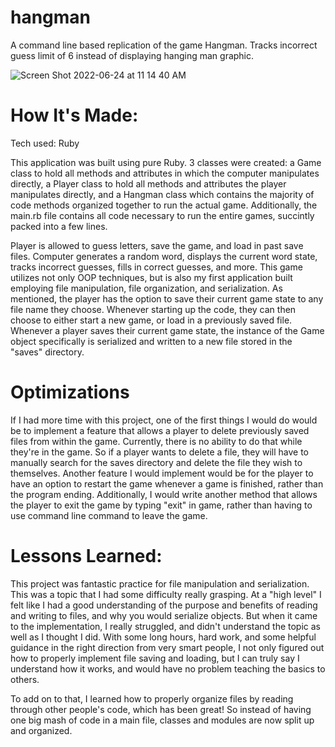 # hangman

A command line based replication of the game Hangman. Tracks incorrect guess limit of 6 instead of displaying hanging man graphic.

![Screen Shot 2022-06-24 at 11 14 40 AM](https://user-images.githubusercontent.com/74276666/175565421-fa0eeada-373b-45d4-990d-7e2169388674.png)

# How It's Made:
Tech used: Ruby

This application was built using pure Ruby. 3 classes were created: a Game class to hold all methods and attributes in which the computer manipulates directly, a Player class to hold all methods and attributes the player manipulates directly, and a Hangman class which contains the majority of code methods organized together to run the actual game. Additionally, the main.rb file contains all code necessary to run the entire games, succintly packed into a few lines. 

Player is allowed to guess letters, save the game, and load in past save files. Computer generates a random word, displays the current word state, tracks incorrect guesses, fills in correct guesses, and more. This game utilizes not only OOP techniques, but is also my first application built employing file manipulation, file organization, and serialization. As mentioned, the player has the option to save their current game state to any file name they choose. Whenever starting up the code, they can then choose to either start a new game, or load in a previously saved file. Whenever a player saves their current game state, the instance of the Game object specifically is serialized and written to a new file stored in the "saves" directory.

# Optimizations
If I had more time with this project, one of the first things I would do would be to implement a feature that allows a player to delete previously saved files from within the game. Currently, there is no ability to do that while they're in the game. So if a player wants to delete a file, they will have to manually search for the saves directory and delete the file they wish to themselves. Another feature I would implement would be for the player to have an option to restart the game whenever a game is finished, rather than the program ending. Additionally, I would write another method that allows the player to exit the game by typing "exit" in game, rather than having to use command line command to leave the game. 

# Lessons Learned:
This project was fantastic practice for file manipulation and serialization. This was a topic that I had some difficulty really grasping. At a "high level" I felt like I had a good understanding of the purpose and benefits of reading and writing to files, and why you would serialize objects. But when it came to the implementation, I really struggled, and didn't understand the topic as well as I thought I did. With some long hours, hard work, and some helpful guidance in the right direction from very smart people, I not only figured out how to properly implement file saving and loading, but I can truly say I understand how it works, and would have no problem teaching the basics to others. 

To add on to that, I learned how to properly organize files by reading through other people's code, which has been great! So instead of having one big mash of code in a main file, classes and modules are now split up and organized. 
